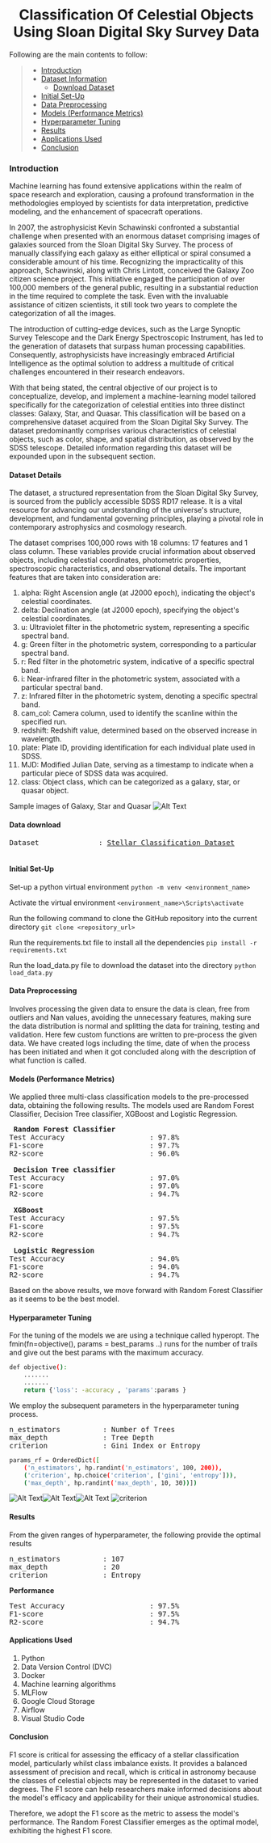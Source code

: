 <p align="center">
    <b>
        <h1 align="center"> Classification Of Celestial Objects Using Sloan Digital Sky Survey Data</h1>
    </b>
</p>

Following are the main contents to follow:

>   -  [Introduction](#project-intro)<br>
>   -  [Dataset Information](#dataset-details)<br>
>       -  [Download Dataset](#download-dataset)<br>
>   -  [Initial Set-Up](#setup-)<br>
>   -  [Data Preprocessing](#data-preprocessing)<br>
>   -  [Models (Performance Metrics)](#models-)<br>
>   -  [Hyperparameter Tuning](#hyperparameter-tuning)<br>
>   -  [Results](#results-)<br>
>   -  [Applications Used](#tools-)<br>
>   -  [Conclusion](#conclusion-)<br>


### Introduction<a id='project-intro'></a>

Machine learning has found extensive applications within the realm of space research and
exploration, causing a profound transformation in the methodologies employed by scientists for data interpretation, predictive modeling, and the enhancement of spacecraft operations.

In 2007, the astrophysicist Kevin Schawinski confronted a substantial challenge when presented with an enormous dataset comprising images of galaxies sourced from the Sloan Digital Sky Survey. The process of manually classifying each galaxy as either elliptical or spiral consumed a considerable amount of his time. Recognizing the impracticality of this approach, Schawinski, along with Chris Lintott, conceived the Galaxy Zoo citizen science project. This initiative engaged the participation of over 100,000 members of the general public, resulting in a substantial reduction in the time required to complete the task. Even with the invaluable assistance of citizen scientists, it still took two years to complete the categorization of all the images.

The introduction of cutting-edge devices, such as the Large Synoptic Survey Telescope and the Dark Energy Spectroscopic Instrument, has led to the generation of datasets that surpass human processing capabilities. Consequently, astrophysicists have increasingly embraced Artificial Intelligence as the optimal solution to address a multitude of critical challenges encountered in their research endeavors. 

With that being stated, the central objective of our project is to conceptualize, develop, and implement a machine-learning model tailored specifically for the categorization of celestial entities into three distinct classes: Galaxy, Star, and Quasar. This classification will be based on a comprehensive dataset acquired from the Sloan Digital Sky Survey. The dataset predominantly comprises various characteristics of celestial objects, such as color, shape, and spatial distribution, as observed by the SDSS telescope. Detailed information regarding this dataset will be expounded upon in the subsequent section.


#### Dataset Details<a id='dataset-details'></a>

The dataset, a structured representation from the Sloan Digital Sky Survey, is sourced from the publicly accessible SDSS RD17 release. It is a vital resource for advancing our understanding of the universe's structure, development, and fundamental governing principles, playing a pivotal role in contemporary astrophysics and cosmology research.

The dataset comprises 100,000 rows with 18 columns: 17 features and 1 class column. These variables provide crucial information about observed objects, including celestial coordinates, photometric properties, spectroscopic characteristics, and observational details. The important features that are taken into consideration are:
 
1. alpha: Right Ascension angle (at J2000 epoch), indicating the object's celestial coordinates.
2. delta: Declination angle (at J2000 epoch), specifying the object's celestial coordinates.
3. u: Ultraviolet filter in the photometric system, representing a specific spectral band.
4. g: Green filter in the photometric system, corresponding to a particular spectral band.
5. r: Red filter in the photometric system, indicative of a specific spectral band.
6. i: Near-infrared filter in the photometric system, associated with a particular spectral band.
7. z: Infrared filter in the photometric system, denoting a specific spectral band.
8. cam_col: Camera column, used to identify the scanline within the specified run.
9. redshift: Redshift value, determined based on the observed increase in wavelength.
10. plate: Plate ID, providing identification for each individual plate used in SDSS.
11. MJD: Modified Julian Date, serving as a timestamp to indicate when a particular piece of SDSS data was acquired.
12. class: Object class, which can be categorized as a galaxy, star, or quasar object.

Sample images of Galaxy, Star and Quasar
![Alt Text](Stellar_Proj/assets/Galaxy_Star_Quasar.png)


#### Data download<a id='download-dataset'></a>

<pre>
Dataset              : <a href=https://storage.cloud.google.com/airflow-data-bucket-practice-group3/star_classification.csv>Stellar Classification Dataset</a>  
    
</pre>


#### Initial Set-Up<a id='setup'></a>

Set-up a python virtual environment
    ```
    python -m venv <environment_name>
    ```

Activate the virtual environment
    ```
    <environment_name>\Scripts\activate
    ```

Run the following command to clone the GitHub repository into the current directory
    ```
    git clone <repository_url>
    ```

Run the requirements.txt file to install all the dependencies
    ```
      pip install -r requirements.txt
    ```

Run the load_data.py file to download the dataset into the directory
    ```
      python load_data.py
    ```


#### Data Preprocessing<a id='data-preprocessing'></a>

Involves processing the given data to ensure the data is clean, free from outliers and Nan values,  avoiding the unnecessary features, making sure the data distribution is normal and splitting the data for training, testing and validation. Here few custom functions are written to pre-process the given data. We have created logs including the time, date of when the process has been initiated and when it got concluded along with the description of what function is called.


#### Models (Performance Metrics)<a id='models-'></a>

We applied three multi-class classification models to the pre-processed data, obtaining the following results. The models used are Random Forest Classifier, Decision Tree classifier, XGBoost and Logistic Regression.

<pre>
<b> Random Forest Classifier </b>
Test Accuracy                    : 97.8%
F1-score                         : 97.7%
R2-score                         : 96.0%

<b> Decision Tree classifier </b>
Test Accuracy                    : 97.0%
F1-score                         : 97.0%
R2-score                         : 94.7%

<b> XGBoost </b>
Test Accuracy                    : 97.5%
F1-score                         : 97.5%
R2-score                         : 94.7%

<b> Logistic Regression </b>
Test Accuracy                    : 94.0%
F1-score                         : 94.0%
R2-score                         : 94.7%
</pre>

Based on the above results, we move forward with Random Forest Classifier as it seems to be the best model.


#### Hyperparameter Tuning<a id='hyperparameter-tuning'></a>

For the tuning of the models we are using a technique called hyperopt. The fmin(fn=objective(), params = best_params ..) runs for the number of trails and give out the best params with the maximum accuracy. 

```bash
def objective():
    .......
    ....... 
    return {'loss': -accuracy , 'params':params }
```

We employ the subsequent parameters in the hyperparameter tuning process.
<pre>
n_estimators          : Number of Trees
max_depth             : Tree Depth
criterion             : Gini Index or Entropy
</pre>

```bash
params_rf = OrderedDict([
    ('n_estimators', hp.randint('n_estimators', 100, 200)),
    ('criterion', hp.choice('criterion', ['gini', 'entropy'])),
    ('max_depth', hp.randint('max_depth', 10, 30))])
```
![Alt Text](Stellar_Proj/assets/n_estimators.png)![Alt Text](Stellar_Proj/assets/max_depth.png)![Alt Text](Stellar_Proj/assets/criterion.png)
![criterion](https://github.com/jrspatel/Stellar_Proj/assets/49122008/be1d38ca-c2c3-4101-aa8e-6dee9bed0bd1)


#### Results<a id='results-'></a>

From the given ranges of hyperparameter, the following provide the optimal results
<pre>
n_estimators          : 107
max_depth             : 20
criterion             : Entropy
</pre>

<b>Performance</b>
<pre>
Test Accuracy                    : 97.5%
F1-score                         : 97.5%
R2-score                         : 94.7%
</pre>


#### Applications Used<a id='tools-'></a>

1. Python 
2. Data Version Control (DVC) 
3. Docker
4. Machine learning algorithms
5. MLFlow
6. Google Cloud Storage
7. Airflow
8. Visual Studio Code


#### Conclusion<a id='conclusion-'></a>

F1 score is critical for assessing the efficacy of a stellar classification model, particularly whilst class imbalance exists. It provides a balanced assessment of precision and recall, which is critical in astronomy because the classes of celestial objects may be represented in the dataset to varied degrees. The F1 score can help researchers make informed decisions about the model's efficacy and applicability for their unique astronomical studies.

Therefore, we adopt the F1 score as the metric to assess the model's performance. The Random Forest Classifier emerges as the optimal model, exhibiting the highest F1 score.


























```
